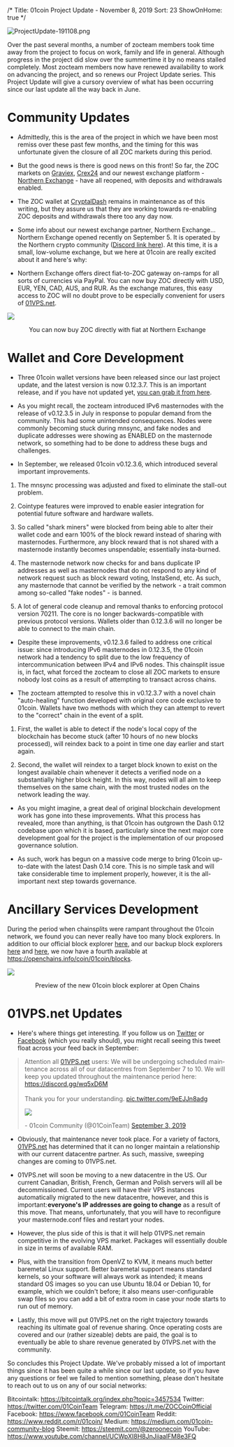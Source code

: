 /*
Title: 01coin Project Update - November 8, 2019
Sort: 23
ShowOnHome: true
*/

![ProjectUpdate-191108.png](https://cdn.steemitimages.com/DQmZrDuNF6Sfa6MxuvdZ2VS97JrtYd9Xp5v2UjsZAMwtxyx/ProjectUpdate-191108.png)

Over the past several months, a number of zocteam members took time away from the project to focus on work, family and life in general. Although progress in the project did slow over the summertime it by no means stalled completely. Most zocteam members now have renewed availability to work on advancing the project, and so renews our Project Update series. This Project Update will give a cursory overview of what has been occurring since our last update all the way back in June.

# Community Updates

- Admittedly, this is the area of the project in which we have been most remiss over these past few months, and the timing for this was unfortunate given the closure of all ZOC markets during this period. 

- But the good news is there is good news on this front! So far, the ZOC markets on [Graviex](https://graviex.net/markets/zocbtc), [Crex24](https://crex24.com/exchange/ZOC-BTC) and our newest exchange platform - [Northern Exchange](https://nortexchange.com/exchange/?market=ZOC_BTC) - have all reopened, with deposits and withdrawals enabled.

- The ZOC wallet at [CryptalDash](https://exchange.cryptaldash.com/) remains in maintenance as of this writing, but they assure us that they are working towards re-enabling ZOC deposits and withdrawals there too any day now.

- Some info about our newest exchange partner, Northern Exchange… Northern Exchange opened recently on September 5. It is operated by the Northern crypto community ([Discord link here](https://discord.gg/9nzt37V)). At this time, it is a small, low-volume exchange, but we here at 01coin are really excited about it and here's why:

- Northern Exchange offers direct fiat-to-ZOC gateway on-ramps for all sorts of currencies via PayPal. You can now buy ZOC directly with USD, EUR, YEN, CAD, AUS, and RUR. As the exchange matures, this easy access to ZOC will no doubt prove to be especially convenient for users of [01VPS.net](https://01vps.net).

![](https://cdn.steemitimages.com/DQmVFyoYE9ZRvNsvLSQj49TyaXvSX1Xi15XzpeVGTgXP29y/image.png)
<p style="text-align: center;">You can now buy ZOC directly with fiat at Northern Exchange</p>

# Wallet and Core Development

- Three 01coin wallet versions have been released since our last project update, and the latest version is now 0.12.3.7. This is an important release, and if you have not updated yet, [you can grab it from here](https://github.com/zocteam/zeroonecoin/releases/tag/v0.12.3.7).

- As you might recall, the zocteam introduced IPv6 masternodes with the release of v0.12.3.5 in July in response to popular demand from the community. This had some unintended consequences. Nodes were commonly becoming stuck during mnsync, and fake nodes and duplicate addresses were showing as ENABLED on the masternode network, so something had to be done to address these bugs and challenges.

- In September, we released 01coin v0.12.3.6, which introduced several important improvements. 

1) The mnsync processing was adjusted and fixed to eliminate the stall-out problem.

2) Cointype features were improved to enable easier integration for potential future software and hardware wallets.

3) So called "shark miners" were blocked from being able to alter their wallet code and earn 100% of the block reward instead of sharing with masternodes. Furthermore, any block reward that is not shared with a masternode instantly becomes unspendable; essentially insta-burned.

4) The masternode network now checks for and bans duplicate IP addresses as well as masternodes that do not respond to any kind of network request such as block reward voting, InstaSend, etc. As such, any masternode that cannot be verified by the network  - a trait common among so-called "fake nodes" -  is banned.

5) A lot of general code cleanup and removal thanks to enforcing protocol version 70211. The core is no longer backwards-compatible with previous protocol versions. Wallets older than 0.12.3.6 will no longer be able to connect to the main chain.

- Despite these improvements, v0.12.3.6 failed to address one critical issue: since introducing IPv6 masternodes in 0.12.3.5, the 01coin network had a tendency to split due to the low frequency of intercommunication between IPv4 and IPv6 nodes. This chainsplit issue is, in fact, what forced the zocteam to close all ZOC markets to ensure nobody lost coins as a result of attempting to transact across chains. 

- The zocteam attempted to resolve this in v0.12.3.7 with a novel chain "auto-healing" function developed with original core code exclusive to 01coin. Wallets have two methods with which they can attempt to revert to the "correct" chain in the event of a split.

1) First, the wallet is able to detect if the node's local copy of the blockchain has become stuck (after 10 hours of no new blocks processed), will reindex back to a point in time one day earlier and start again.

2) Second, the wallet will reindex to a target block known to exist on the longest available chain whenever it detects a verified node on a substantially higher block height. In this way, nodes will all aim to keep themselves on the same chain, with the most trusted nodes on the network leading the way.

- As you might imagine, a great deal of original blockchain development work has gone into these improvements. What this process has revealed, more than anything, is that 01coin has outgrown the Dash 0.12 codebase upon which it is based, particularly since the next major core development goal for the project is the implementation of our proposed governance solution.

- As such, work has begun on a massive code merge to bring 01coin up-to-date with the latest Dash 0.14 core. This is no simple task and will take considerable time to implement properly, however, it is the all-important next step towards governance.

# Ancillary Services Development
During the period when chainsplits were rampant throughout the 01coin network, we found you can never really have too many block explorers. In addition to our official block explorer [here](https://explorer.01coin.io/), and our backup block explorers [here](https://altexplorer.co/coin/zoc) and [here](https://zoc.ccore.online/), we now have a fourth available at https://openchains.info/coin/01coin/blocks.

![](https://cdn.steemitimages.com/DQmPFViKkE1Z28YdqxhkL8dC14hC4GkpWGrjZnJd2ZMa9Wa/image.png)
<p style="text-align: center;">Preview of the new 01coin block explorer at Open Chains</p>

# 01VPS.net Updates
- Here's where things get interesting. If you follow us on [Twitter](https://twitter.com/01CoinTeam) or [Facebook](https://www.facebook.com/01CoinTeam) (which you really should), you might recall seeing this tweet float across your feed back in September:

<blockquote class="twitter-tweet"><p lang="en" dir="ltr">Attention all <a href="https://t.co/zDnDdnRd8U">01VPS.net</a> users: We will be undergoing scheduled maintenance across all of our datacentres from September 7 to 10. We will keep you updated throughout the maintenance period here: <a href="https://t.co/SAJi85rlrO">https://discord.gg/wq5xD6M</a> <br><br>Thank you for your understanding. <a href="https://t.co/9eEJJn8adg">pic.twitter.com/9eEJJn8adg</a>

![](https://cdn.steemitimages.com/DQmfTVX4wweXdURgbk3Ww6mQoQZpCoH6Csqe6fFWc2T5tpc/image.png)
</p>- 01coin Community (@01CoinTeam) <a href="https://twitter.com/01CoinTeam/status/1168942911024783360?ref_src=twsrc%5Etfw">September 3, 2019</a></blockquote>

- Obviously, that maintenance never took place. For a variety of factors, [01VPS.net](https://01vps.net) has determined that it can no longer maintain a relationship with our current datacentre partner. As such, massive, sweeping changes are coming to 01VPS.net.

- 01VPS.net will soon be moving to a new datacentre in the US. Our current Canadian, British, French, German and Polish servers will all be decommissioned. Current users will have their VPS instances automatically migrated to the new datacentre, however, and this is important: **everyone's IP addresses are going to change** as a result of this move. That means, unfortunately, that you will have to reconfigure your masternode.conf files and restart your nodes.

- However, the plus side of this is that it will help 01VPS.net remain competitive in the evolving VPS market. Packages will essentially double in size in terms of available RAM. 

- Plus, with the transition from OpenVZ to KVM, it means much better baremetal Linux support. Better baremetal support means standard kernels, so your software will always work as intended; it means standard OS images so you can use Ubuntu 18.04 or Debian 10, for example, which we couldn't before; it also means user-configurable swap files so you can add a bit of extra room in case your node starts to run out of memory.

- Lastly, this move will put 01VPS.net on the right trajectory towards reaching its ultimate goal of revenue sharing. Once operating costs are covered and our (rather sizeable) debts are paid, the goal is to eventually be able to share revenue generated by 01VPS.net with the community.

So concludes this Project Update. We've probably missed a lot of important things since it has been quite a while since our last update, so if you have any questions or feel we failed to mention something, please don't hesitate to reach out to us on any of our social networks:

Bitcointalk: https://bitcointalk.org/index.php?topic=3457534
Twitter: https://twitter.com/01CoinTeam 
Telegram: https://t.me/ZOCCoinOfficial 
Facebook: https://www.facebook.com/01CoinTeam 
Reddit: https://www.reddit.com/r/01coin/ 
Medium: https://medium.com/01coin-community-blog 
Steemit: https://steemit.com/@zeroonecoin 
YouTube: https://www.youtube.com/channel/UCWpXI8H8JnJiiaalFM8e3FQ

